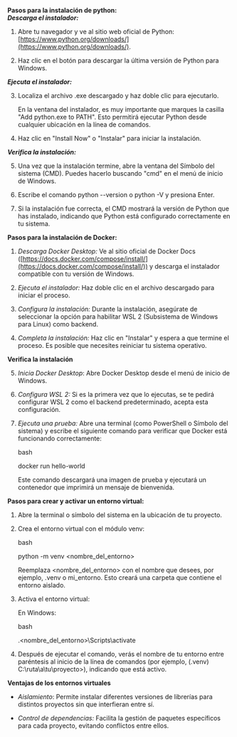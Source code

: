 **Pasos para la instalación de python:**  
***Descarga el instalador:***

1. Abre tu navegador y ve al sitio web oficial de Python: [https://www.python.org/downloads/](https://www.python.org/downloads/).    
     
2. Haz clic en el botón para descargar la última versión de Python para Windows. 

***Ejecuta el instalador:*** 

3. Localiza el archivo .exe descargado y haz doble clic para ejecutarlo. 

   En la ventana del instalador, es muy importante que marques la casilla "Add python.exe to PATH". Esto permitirá ejecutar Python desde cualquier ubicación en la línea de comandos. 

4. Haz clic en "Install Now" o "Instalar" para iniciar la instalación. 

***Verifica la instalación:***

5. Una vez que la instalación termine, abre la ventana del Símbolo del sistema (CMD). Puedes hacerlo buscando "cmd" en el menú de inicio de Windows.   
     
6. Escribe el comando python \--version o python \-V y presiona Enter. 

7. Si la instalación fue correcta, el CMD mostrará la versión de Python que has instalado, indicando que Python está configurado correctamente en tu sistema.

**Pasos para la instalación de Docker:**

1. *Descarga Docker Desktop:* Ve al sitio oficial de Docker Docs ([https://docs.docker.com/compose/install/](https://docs.docker.com/compose/install/)) y descarga el instalador compatible con tu versión de Windows.  
     
2. *Ejecuta el instalador:* Haz doble clic en el archivo descargado para iniciar el proceso.  
     
3. *Configura la instalación:* Durante la instalación, asegúrate de seleccionar la opción para habilitar WSL 2 (Subsistema de Windows para Linux) como backend.  
     
4. *Completa la instalación:* Haz clic en "Instalar" y espera a que termine el proceso. Es posible que necesites reiniciar tu sistema operativo.   
   

**Verifica la instalación**

5. *Inicia Docker Desktop*: Abre Docker Desktop desde el menú de inicio de Windows.  
     
6. *Configura WSL 2:* Si es la primera vez que lo ejecutas, se te pedirá configurar WSL 2 como el backend predeterminado, acepta esta configuración.  
     
7. *Ejecuta una prueba:* Abre una terminal (como PowerShell o Símbolo del sistema) y escribe el siguiente comando para verificar que Docker está funcionando correctamente:

   bash

   docker run hello-world

   Este comando descargará una imagen de prueba y ejecutará un contenedor que imprimirá un mensaje de bienvenida.

**Pasos para crear y activar un entorno virtual:**

1. Abre la terminal o símbolo del sistema en la ubicación de tu proyecto.  
     
2. Crea el entorno virtual con el módulo venv:

   bash

   python \-m venv \<nombre\_del\_entorno\>

   Reemplaza \<nombre\_del\_entorno\> con el nombre que desees, por ejemplo, .venv o mi\_entorno. Esto creará una carpeta que contiene el entorno aislado.

3. Activa el entorno virtual:

   En Windows:

   

   bash

   .\<nombre\_del\_entorno\>\\Scripts\\activate

 


4. Después de ejecutar el comando, verás el nombre de tu entorno entre paréntesis al inicio de la línea de comandos (por ejemplo, (.venv) C:\\ruta\\a\\tu\\proyecto\>), indicando que está activo. 

**Ventajas de los entornos virtuales**

* *Aislamiento*: Permite instalar diferentes versiones de librerías para distintos proyectos sin que interfieran entre sí.  
    
* *Control de dependencias:* Facilita la gestión de paquetes específicos para cada proyecto, evitando conflictos entre ellos.